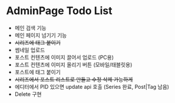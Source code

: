 # AdminPage Todo List

- 메인 검색 기능
- 메인 페이지 넘기기 기능
- ~~시리즈에 태그 붙이기~~
- 썸네일 업로드
- 포스트 컨텐츠에 이미지 끌어서 업로드 (PC용)
- 포스트 컨텐츠에 이미지 올리기 버튼 (모바일/태블릿용)
- 포스트에 태그 붙이기
- ~~시리즈에서 포스트 리스트로 만들고 수정 삭제 가능하게~~
- 에디터에서 PID 있으면 update api 호출 (Series 완료, Post|Tag 남음)
- Delete 구현